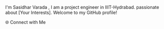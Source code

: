 I'm Sasidhar Varada , I am a project engineer in IIIT-Hydrabad. passionate about [Your Interests]. Welcome to my GitHub profile!

🌐 Connect with Me
